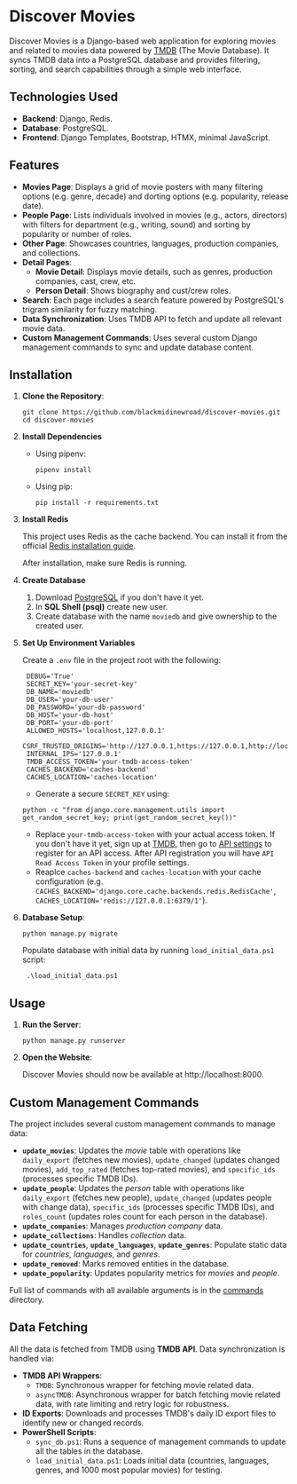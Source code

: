 # Discover Movies
Discover Movies is a Django-based web application for exploring movies and related to movies data powered by [TMDB](https://www.themoviedb.org/) (The Movie Database). It syncs TMDB data into a PostgreSQL database and provides filtering, sorting, and search capabilities through a simple web interface.


## Technologies Used
- **Backend**: Django, Redis.
- **Database**: PostgreSQL.
- **Frontend**: Django Templates, Bootstrap, HTMX, minimal JavaScript.


## Features
- **Movies Page**: Displays a grid of movie posters with many filtering options (e.g. genre, decade) and dorting options (e.g. popularity, release date).
- **People Page**: Lists individuals involved in movies (e.g., actors, directors) with filters for department (e.g., writing, sound) and sorting by popularity or number of roles.
- **Other Page**: Showcases countries, languages, production companies, and collections.
- **Detail Pages**:
  - **Movie Detail**: Displays movie details, such as genres, production companies, cast, crew, etc.
  - **Person Detail**: Shows biography and cust/crew roles.
- **Search**: Each page includes a search feature powered by PostgreSQL's trigram similarity for fuzzy matching.
- **Data Synchronization**: Uses TMDB API to fetch and update all relevant movie data.
- **Custom Management Commands**: Uses several custom Django management commands to sync and update database content.


## Installation
1. **Clone the Repository**:
   ```shell
   git clone https://github.com/blackmidinewroad/discover-movies.git
   cd discover-movies
   ```

2. **Install Dependencies**
   - Using pipenv:

      ```shell
      pipenv install
      ```
   - Using pip:
   
      ```shell
      pip install -r requirements.txt
      ```

3. **Install Redis**

   This project uses Redis as the cache backend. You can install it from the official [Redis installation guide](https://redis.io/docs/latest/operate/oss_and_stack/install/install-stack/).

   After installation, make sure Redis is running.

4. **Create Database**

   1. Download [PostgreSQL](https://www.postgresql.org/download/) if you don't have it yet.
   2. In **SQL Shell (psql)** create new user.
   3. Create database with the name `moviedb` and give ownership to the created user.
   

5. **Set Up Environment Variables**

   Create a `.env` file in the project root with the following:
   ```env
    DEBUG='True'
    SECRET_KEY='your-secret-key'
    DB_NAME='moviedb'
    DB_USER='your-db-user'
    DB_PASSWORD='your-db-password'
    DB_HOST='your-db-host'
    DB_PORT='your-db-port'
    ALLOWED_HOSTS='localhost,127.0.0.1'
    CSRF_TRUSTED_ORIGINS='http://127.0.0.1,https://127.0.0.1,http://localhost,https://localhost'
    INTERNAL_IPS='127.0.0.1'
    TMDB_ACCESS_TOKEN='your-tmdb-access-token'
    CACHES_BACKEND='caches-backend'
    CACHES_LOCATION='caches-location'
   ```

   - Generate a secure `SECRET_KEY` using:
   ```shell
   python -c "from django.core.management.utils import get_random_secret_key; print(get_random_secret_key())"
   ```
   - Replace `your-tmdb-access-token` with your actual access token. If you don't have it yet, sign up at [TMDB](https://www.themoviedb.org/), then go to [API settings](https://www.themoviedb.org/settings/api) to register for an API access. After API registration you will have `API Read Access Token` in your profile settings.
   - Reaplce `caches-backend` and `caches-location` with your cache configuration (e.g. `CACHES_BACKEND='django.core.cache.backends.redis.RedisCache'`, `CACHES_LOCATION='redis://127.0.0.1:6379/1'`).

6. **Database Setup**:
   ```shell
   python manage.py migrate
   ```

   Populate database with initial data by running `load_initial_data.ps1` script:
   ```shell
    .\load_initial_data.ps1
   ```


## Usage
1. **Run the Server**:
   ```shell
   python manage.py runserver
   ```

2. **Open the Website**:

    Discover Movies should now be available at http://localhost:8000.


## Custom Management Commands
The project includes several custom management commands to manage data:
- **`update_movies`**: Updates the _movie_ table with operations like `daily_export` (fetches new movies), `update_changed` (updates changed movies), `add_top_rated` (fetches top-rated movies), and `specific_ids` (processes specific TMDB IDs).
- **`update_people`**: Updates the _person_ table with operations like `daily_export` (fetches new people), `update_changed` (updates people with change data), `specific_ids` (processes specific TMDB IDs), and `roles_count` (updates roles count for each person in the database).
- **`update_companies`**: Manages _production company_ data.
- **`update_collections`**: Handles _collection_ data.
- **`update_countries`**, **`update_languages`**, **`update_genres`**: Populate static data for _countries_, _languages_, and _genres_.
- **`update_removed`**: Marks removed entities in the database.
- **`update_popularity`**: Updates popularity metrics for _movies_ and _people_.

Full list of commands with all available arguments is in the [commands](apps/moviedb//management/commands/) directory.


## Data Fetching
All the data is fetched from TMDB using **TMDB API**. Data synchronization is handled via:
- **TMDB API Wrappers**:
  - `TMDB`: Synchronous wrapper for fetching movie related data.
  - `asyncTMDB`: Asynchronous wrapper for batch fetching movie related data, with rate limiting and retry logic for robustness.
- **ID Exports**: Downloads and processes TMDB's daily ID export files to identify new or changed records.
- **PowerShell Scripts**:
  - `sync_db.ps1`: Runs a sequence of management commands to update all the tables in the database.
  - `load_initial_data.ps1`: Loads initial data (countries, languages, genres, and 1000 most popular movies) for testing.